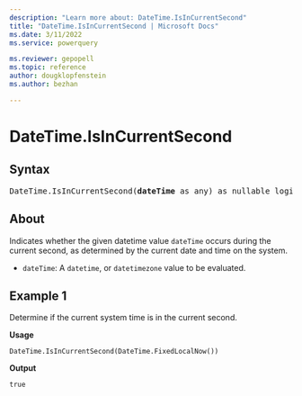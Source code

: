 ```yaml
---
description: "Learn more about: DateTime.IsInCurrentSecond"
title: "DateTime.IsInCurrentSecond | Microsoft Docs"
ms.date: 3/11/2022
ms.service: powerquery

ms.reviewer: gepopell
ms.topic: reference
author: dougklopfenstein
ms.author: bezhan

---
```

# DateTime.IsInCurrentSecond

## Syntax

<pre>
DateTime.IsInCurrentSecond(<b>dateTime</b> as any) as nullable logical
</pre>
  
## About

Indicates whether the given datetime value `dateTime` occurs during the current second, as determined by the current date and time on the system.

* `dateTime`: A `datetime`, or `datetimezone` value to be evaluated.

## Example 1

Determine if the current system time is in the current second.

**Usage**

```powerquery-m
DateTime.IsInCurrentSecond(DateTime.FixedLocalNow())
```

**Output**

`true`
